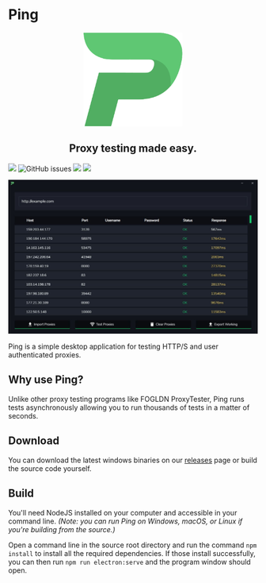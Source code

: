 # Ping
<p align="center">
<img src="./src/assets/logo.png" width="200">
</p>

<h2 align="center">Proxy testing made easy.</h2>

![](https://img.shields.io/travis/jakerieger/Ping?style=for-the-badge)
![GitHub issues](https://img.shields.io/github/issues/jakerieger/Ping?style=for-the-badge)
![](https://img.shields.io/github/license/jakerieger/Ping?style=for-the-badge)
![](https://img.shields.io/github/stars/jakerieger/Ping?style=for-the-badge)

![](src/assets/ping.jpg)

Ping is a simple desktop application for testing HTTP/S and user authenticated proxies.

## Why use Ping?
Unlike other proxy testing programs like FOGLDN ProxyTester, Ping runs tests asynchronously allowing you to run thousands of tests in a matter of seconds.

## Download
You can download the latest windows binaries on our [releases](https://github.com/jakerieger/Ping/releases) page or build the source code yourself.

## Build
You'll need NodeJS installed on your computer and accessible in your command line. _(Note: you can run Ping on Windows, macOS, or Linux if you're building from the source.)_

Open a command line in the source root directory and run the command `npm install` to install all the required dependencies. If those install successfully, you can then run `npm run electron:serve` and the program window should open.